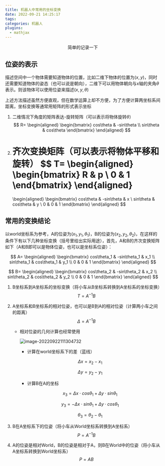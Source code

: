 ```yaml
---
title: 机器人中常用的坐标变换
date: 2022-09-21 14:25:17
tags:
categories: 机器人
plugins:
  - mathjax
---
```


<p align="center">
    简单的记录一下
</p>

<!--more-->

## 位姿的表示

描述空间中一个物体需要知道物体的位置，比如二维下物体的位置为$(x,y)$，同时还需要知道物体的姿态（也可以说是朝向），二维下可以用物体朝向与x轴的夹角$\theta$表示。则该物体可以使用位姿来描述$(x,y,\theta)$

上述方法描述虽然方便直观，但在数学运算上却不方便，为了方便计算两坐标系间距离，坐标变换等通常用矩阵的形式表示坐标

1. 二维情况下角度的矩阵表达-旋转矩阵（可以表示将物体旋转$\theta$）
   $$
   R=
   \begin{aligned}
       \begin{bmatrix}
           cos\theta & -sin\theta \\
           sin\theta & cos\theta
       \end{bmatrix}
   \end{aligned}
   $$

2. 齐次变换矩阵（可以表示将物体平移和旋转）
   $$
   T=
   \begin{aligned}
       \begin{bmatrix}
           R & p \\
           0 & 1
       \end{bmatrix}
   \end{aligned}
   =
   \begin{aligned}
       \begin{bmatrix}
           cos\theta & -sin\theta & x \\
           sin\theta & cos\theta & y \\
           0 & 0 & 1
       \end{bmatrix}
   \end{aligned}
   $$

## 常用的变换结论

以world坐标系为参考，A的位姿为$(x_1,y_1,\theta_1)$，B的位姿为$(x_2,y_2,\theta_2)$，在这样的条件下有以下几种坐标变换（括号里给出实际用途），首先，A和B的齐次变换矩阵如下（A和B即可以是物体位姿，也可以是坐标系位姿）：

$$
A=
\begin{aligned}
    \begin{bmatrix}
        cos\theta_1 & -sin\theta_1 & x_1 \\
        sin\theta_1 & cos\theta_1 & y_1 \\
        0 & 0 & 1
    \end{bmatrix}
\end{aligned}
$$

$$
B=
\begin{aligned}
    \begin{bmatrix}
        cos\theta_2 & -sin\theta_2 & x_2 \\
        sin\theta_2 & cos\theta_2 & y_2 \\
        0 & 0 & 1
    \end{bmatrix}
\end{aligned}
$$

1. B坐标系到A坐标系的坐标变换（将小车从B坐标系转换到A坐标系的坐标变换）
   $$
   T=A^{-1}B
   $$

2. A坐标系和B坐标系的相对位姿，也可以是B到A的相对位姿（计算两小车之间的距离）
   $$
   \Delta=A^{-1}B
   $$

   * 相对位姿的几何计算也经常使用

     ![image-20220922111304732](https://pic-1302177449.cos.ap-chongqing.myqcloud.com/blog_pic/%20image-20220922111304732.png)

     * 计算在world坐标系下的差（蓝线）

     $$
     \Delta x=x_2-x_1
     $$

     $$
     \Delta y = y_2-y_1
     $$

     * 计算B在A的坐标

     $$
     x_3=\Delta x\cdot cos\theta_1+\Delta y\cdot sin\theta_1
     $$

     $$
     y_3=-\Delta x\cdot sin\theta_1+\Delta y\cdot cos\theta_1
     $$

     $$
     \theta_3=\theta_2-\theta_1
     $$

3. B在A坐标系下的位姿（将小车从World坐标系转换到A坐标系）
   $$
   P=A^{-1}B
   $$

4. A的位姿是相对World，B的位姿是相对于A，则B在World中的位姿（将小车从A坐标系转换到World坐标系）
   $$
   P=AB
   $$

